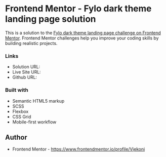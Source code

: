 # Frontend Mentor - Fylo dark theme landing page solution

This is a solution to the [Fylo dark theme landing page challenge on Frontend Mentor](https://www.frontendmentor.io/challenges/fylo-dark-theme-landing-page-5ca5f2d21e82137ec91a50fd). Frontend Mentor challenges help you improve your coding skills by building realistic projects. 
### Links

- Solution URL: 
- Live Site URL: 
- Github URL: 

### Built with

- Semantic HTML5 markup
- SCSS
- Flexbox
- CSS Grid
- Mobile-first workflow


## Author

- Frontend Mentor - https://www.frontendmentor.io/profile/Vjekoni 

